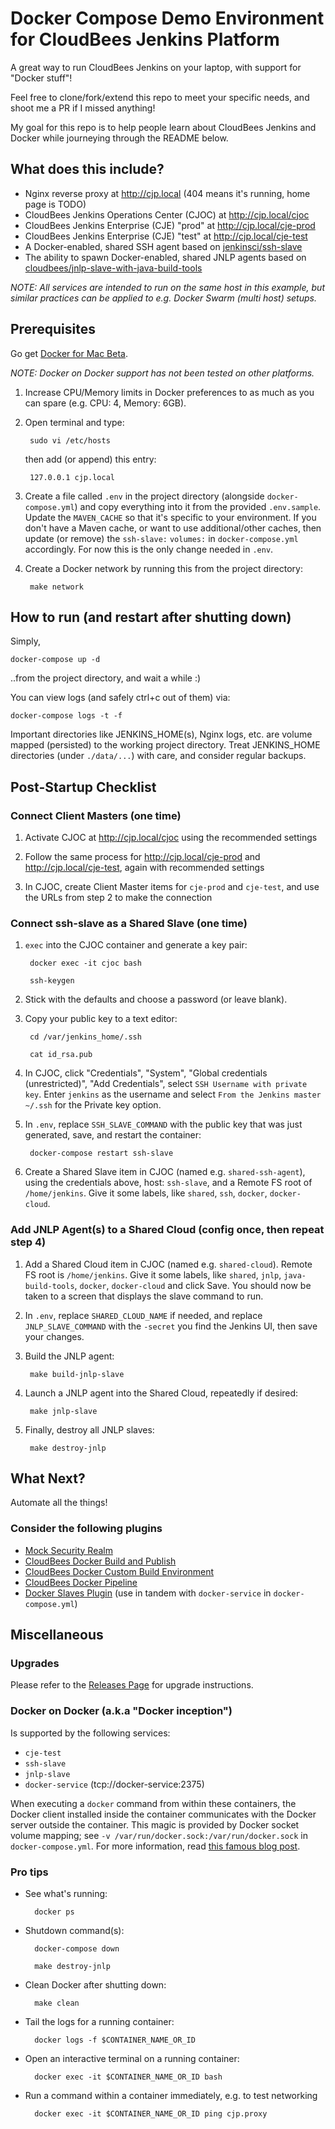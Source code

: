 # Docker Compose Demo Environment for CloudBees Jenkins Platform

A great way to run CloudBees Jenkins on your laptop, with support for "Docker stuff"!

Feel free to clone/fork/extend this repo to meet your specific needs, and shoot me a PR if I missed anything!

My goal for this repo is to help people learn about CloudBees Jenkins and Docker while journeying through the README below.

## What does this include?
* Nginx reverse proxy at http://cjp.local (404 means it's running, home page is TODO)
* CloudBees Jenkins Operations Center (CJOC) at http://cjp.local/cjoc
* CloudBees Jenkins Enterprise (CJE) "prod" at http://cjp.local/cje-prod
* CloudBees Jenkins Enterprise (CJE) "test" at http://cjp.local/cje-test
* A Docker-enabled, shared SSH agent based on [jenkinsci/ssh-slave](https://hub.docker.com/r/jenkinsci/ssh-slave/)
* The ability to spawn Docker-enabled, shared JNLP agents based on [cloudbees/jnlp-slave-with-java-build-tools](https://hub.docker.com/r/cloudbees/jnlp-slave-with-java-build-tools/)

*NOTE: All services are intended to run on the same host in this example, but similar practices can be applied to e.g. Docker Swarm (multi host) setups.*

## Prerequisites

Go get [Docker for Mac Beta](https://blog.docker.com/2016/03/docker-for-mac-windows-beta/).

*NOTE: Docker on Docker support has not been tested on other platforms.*

1. Increase CPU/Memory limits in Docker preferences to as much as you can spare (e.g. CPU: 4, Memory: 6GB).

2. Open terminal and type:

        sudo vi /etc/hosts

    then add (or append) this entry:

        127.0.0.1 cjp.local

3. Create a file called ``.env`` in the project directory (alongside ``docker-compose.yml``) and copy everything into it from the provided ``.env.sample``. Update the ``MAVEN_CACHE`` so that it's specific to your environment. If you don't have a Maven cache, or want to use additional/other caches, then update (or remove) the ``ssh-slave:`` ``volumes:`` in ``docker-compose.yml`` accordingly. For now this is the only change needed in ``.env``.

4. Create a Docker network by running this from the project directory:

        make network

## How to run (and restart after shutting down)

Simply,

    docker-compose up -d

..from the project directory, and wait a while :)

You can view logs (and safely ctrl+c out of them) via:

    docker-compose logs -t -f

Important directories like JENKINS_HOME(s), Nginx logs, etc. are volume mapped (persisted) to the working project directory. Treat JENKINS_HOME directories (under ``./data/...``) with care, and consider regular backups.

## Post-Startup Checklist

### Connect Client Masters (one time)

1. Activate CJOC at http://cjp.local/cjoc using the recommended settings

2. Follow the same process for http://cjp.local/cje-prod and http://cjp.local/cje-test, again with recommended settings

3. In CJOC, create Client Master items for ``cje-prod`` and ``cje-test``, and use the URLs from step 2 to make the connection

### Connect ssh-slave as a Shared Slave (one time)

1. `` exec `` into the CJOC container and generate a key pair:

        docker exec -it cjoc bash

        ssh-keygen

2. Stick with the defaults and choose a password (or leave blank).

3. Copy your public key to a text editor:

        cd /var/jenkins_home/.ssh

        cat id_rsa.pub

4. In CJOC, click "Credentials", "System", "Global credentials (unrestricted)", "Add Credentials", select ``SSH Username with private key``. Enter ``jenkins`` as the username and select ``From the Jenkins master ~/.ssh`` for the Private key option.

5. In ``.env``, replace ``SSH_SLAVE_COMMAND`` with the public key that was just generated, save, and restart the container:

        docker-compose restart ssh-slave

6. Create a Shared Slave item in CJOC (named e.g. ``shared-ssh-agent``), using the credentials above, host: ``ssh-slave``, and a Remote FS root of ``/home/jenkins``. Give it some labels, like ``shared``, ``ssh``, ``docker``, ``docker-cloud``.

### Add JNLP Agent(s) to a Shared Cloud (config once, then repeat step 4)

1. Add a Shared Cloud item in CJOC (named e.g. `` shared-cloud ``). Remote FS root is ``/home/jenkins``. Give it some labels, like ``shared``, ``jnlp``, ``java-build-tools``, ``docker``, ``docker-cloud`` and click Save. You should now be taken to a screen that displays the slave command to run.

2. In ``.env``, replace ``SHARED_CLOUD_NAME`` if needed, and replace ``JNLP_SLAVE_COMMAND`` with the ``-secret`` you find the Jenkins UI, then save your changes.

3. Build the JNLP agent:

        make build-jnlp-slave

3. Launch a JNLP agent into the Shared Cloud, repeatedly if desired:

        make jnlp-slave

4. Finally, destroy all JNLP slaves:

        make destroy-jnlp

## What Next?

Automate all the things!

### Consider the following plugins

* [Mock Security Realm](https://wiki.jenkins-ci.org/display/JENKINS/Mock+Security+Realm+Plugin)
* [CloudBees Docker Build and Publish](https://wiki.jenkins-ci.org/display/JENKINS/CloudBees+Docker+Build+and+Publish+plugin)
* [CloudBees Docker Custom Build Environment](https://wiki.jenkins-ci.org/display/JENKINS/CloudBees+Docker+Custom+Build+Environment+Plugin)
* [CloudBees Docker Pipeline](https://wiki.jenkins-ci.org/display/JENKINS/CloudBees+Docker+Pipeline+Plugin)
* [Docker Slaves Plugin](https://wiki.jenkins-ci.org/display/JENKINS/Docker+Slaves+Plugin) (use in tandem with ``docker-service`` in ``docker-compose.yml``)

## Miscellaneous

### Upgrades

Please refer to the [Releases Page](https://github.com/schottsfired/cjp-demo-environment/releases) for upgrade instructions.

### Docker on Docker (a.k.a "Docker inception")

Is supported by the following services:

* ``cje-test``
* ``ssh-slave``
* ``jnlp-slave``
* ``docker-service`` (tcp://docker-service:2375)

When executing a ``docker`` command from within these containers, the Docker client installed inside the container communicates with the  Docker server outside the container. This magic is provided by Docker socket volume mapping; see ``-v /var/run/docker.sock:/var/run/docker.sock`` in ``docker-compose.yml``. For more information, read [this famous blog post](https://jpetazzo.github.io/2015/09/03/do-not-use-docker-in-docker-for-ci/).

### Pro tips
* See what's running:

        docker ps

* Shutdown command(s):

        docker-compose down

        make destroy-jnlp

* Clean Docker after shutting down:

        make clean

* Tail the logs for a running container:

        docker logs -f $CONTAINER_NAME_OR_ID

* Open an interactive terminal on a running container:

        docker exec -it $CONTAINER_NAME_OR_ID bash

* Run a command within a container immediately, e.g. to test networking

        docker exec -it $CONTAINER_NAME_OR_ID ping cjp.proxy
